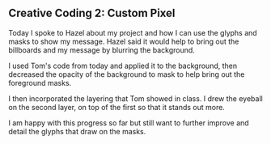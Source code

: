 ## Creative Coding 2: Custom Pixel

Today I spoke to Hazel about my project and how I can use the glyphs and masks to show my message. Hazel said it would help to bring out the billboards and my message by blurring the background. 

I used Tom's code from today and applied it to the background, then decreased the opacity of the background to mask to help bring out the foreground masks. 

I then incorporated the layering that Tom showed in class. I drew the eyeball on the second layer, on top of the first so that it stands out more. 

I am happy with this progress so far but still want to further improve and detail the glyphs that draw on the masks.